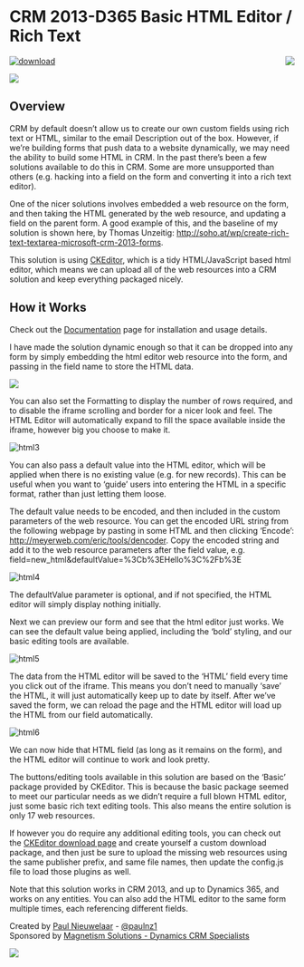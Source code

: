 # CRM 2013-D365 Basic HTML Editor / Rich Text
[![download](https://user-images.githubusercontent.com/14048382/27844360-c7ea9670-6174-11e7-8658-80d356c1ba8f.png)](https://github.com/PaulNieuwelaar/htmleditor/releases/download/v1.1/HTMLEditor_1_1_0_0.zip) [<img align="right" src="https://user-images.githubusercontent.com/14048382/29433676-4eb13ea6-83f4-11e7-8c07-eca514b1b197.png"/>](https://github.com/PaulNieuwelaar/htmleditor/wiki/Documentation)

![](https://user-images.githubusercontent.com/14048382/29442838-47f93e36-8428-11e7-8496-e46ea8c678ff.png)

## Overview
CRM by default doesn’t allow us to create our own custom fields using rich text or HTML, similar to the email Description out of the box. However, if we’re building forms that push data to a website dynamically, we may need the ability to build some HTML in CRM. In the past there’s been a few solutions available to do this in CRM. Some are more unsupported than others (e.g. hacking into a field on the form and converting it into a rich text editor).

One of the nicer solutions involves embedded a web resource on the form, and then taking the HTML generated by the web resource, and updating a field on the parent form. A good example of this, and the baseline of my solution is shown here, by Thomas Unzeitig: http://soho.at/wp/create-rich-text-textarea-microsoft-crm-2013-forms.

This solution is using [CKEditor](http://ckeditor.com/), which is a tidy HTML/JavaScript based html editor, which means we can upload all of the web resources into a CRM solution and keep everything packaged nicely.

## How it Works
Check out the [Documentation](https://github.com/PaulNieuwelaar/htmleditor/wiki/Documentation) page for installation and usage details.

I have made the solution dynamic enough so that it can be dropped into any form by simply embedding the html editor web resource into the form, and passing in the field name to store the HTML data.

![](https://user-images.githubusercontent.com/14048382/29442839-48027eb0-8428-11e7-9516-224762df4d24.png)

You can also set the Formatting to display the number of rows required, and to disable the iframe scrolling and border for a nicer look and feel. The HTML Editor will automatically expand to fill the space available inside the iframe, however big you choose to make it.

![html3](https://user-images.githubusercontent.com/14048382/29442837-47e0bb72-8428-11e7-8d5b-9ee150bf0ce2.png)

You can also pass a default value into the HTML editor, which will be applied when there is no existing value (e.g. for new records). This can be useful when you want to ‘guide’ users into entering the HTML in a specific format, rather than just letting them loose.

The default value needs to be encoded, and then included in the custom parameters of the web resource. You can get the encoded URL string from the following webpage by pasting in some HTML and then clicking ‘Encode’: http://meyerweb.com/eric/tools/dencoder. Copy the encoded string and add it to the web resource parameters after the field value, e.g. field=new_html&defaultValue=%3Cb%3EHello%3C%2Fb%3E

![html4](https://user-images.githubusercontent.com/14048382/29442836-47b886ca-8428-11e7-8a31-dfa62162db1e.png)

The defaultValue parameter is optional, and if not specified, the HTML editor will simply display nothing initially.

Next we can preview our form and see that the html editor just works. We can see the default value being applied, including the ‘bold’ styling, and our basic editing tools are available.

![html5](https://user-images.githubusercontent.com/14048382/29442841-480b5e86-8428-11e7-8613-742dde0af59f.png)

The data from the HTML editor will be saved to the ‘HTML’ field every time you click out of the iframe. This means you don’t need to manually ‘save’ the HTML, it will just automatically keep up to date by itself. After we’ve saved the form, we can reload the page and the HTML editor will load up the HTML from our field automatically. 

![html6](https://user-images.githubusercontent.com/14048382/29442840-47ffda66-8428-11e7-8872-5a4dbb3ebb6b.png)

We can now hide that HTML field (as long as it remains on the form), and the HTML editor will continue to work and look pretty.

The buttons/editing tools available in this solution are based on the ‘Basic’ package provided by CKEditor. This is because the basic package seemed to meet our particular needs as we didn’t require a full blown HTML editor, just some basic rich text editing tools. This also means the entire solution is only 17 web resources.

If however you do require any additional editing tools, you can check out the [CKEditor download page](http://ckeditor.com/download) and create yourself a custom download package, and then just be sure to upload the missing web resources using the same publisher prefix, and same file names, then update the config.js file to load those plugins as well.

Note that this solution works in CRM 2013, and up to Dynamics 365, and works on any entities. You can also add the HTML editor to the same form multiple times, each referencing different fields.

Created by [Paul Nieuwelaar](http://paulnieuwelaar.wordpress.com) - [@paulnz1](https://twitter.com/paulnz1)  
Sponsored by [Magnetism Solutions - Dynamics CRM Specialists](http://www.magnetismsolutions.com)

[![](https://user-images.githubusercontent.com/14048382/30045114-3805d840-9256-11e7-9bdb-323760fb43ea.png)](https://www.paypal.com/cgi-bin/webscr?cmd=_s-xclick&hosted_button_id=PYR3TWPGRSDVW)
